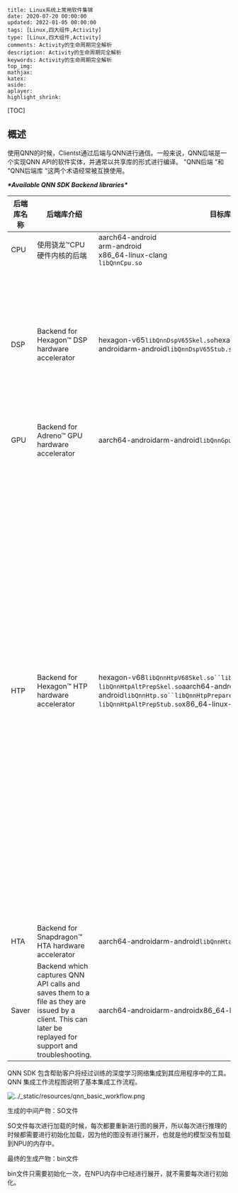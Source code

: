 ```
title: Linux系统上常用软件集锦
date: 2020-07-20 00:00:00
updated: 2022-01-05 00:00:00
tags: [Linux,四大组件,Activity]
type: [Linux,四大组件,Activity]
comments: Activity的生命周期完全解析
description: Activity的生命周期完全解析
keywords: Activity的生命周期完全解析
top_img:
mathjax:
katex:
aside:
aplayer:
highlight_shrink:
```

[TOC]



## 概述

使用QNN的时候，Clientst通过后端与QNN进行通信。一般来说，QNN后端是一个实现QNN API的软件实体，并通常以共享库的形式进行编译。 "QNN后端 "和 "QNN后端库 "这两个术语经常被互换使用。





***\*Available QNN SDK Backend libraries\****

| 后端库名称 | 后端库介绍                                                   | 目标库和依赖库      | Library Description          |
| ---------- | -------------------------- | ------------------------------------------------------------ | ------------------------------------- |
| CPU        | 使用骁龙™CPU硬件内核的后端    | aarch64-android<br>arm-android<br>x86_64-linux-clang<br>`libQnnCpu.so` | `libQnnCpu.so` : CPU backend library, same name used across all targets. |
| DSP        | Backend for Hexagon™ DSP hardware accelerator                | hexagon-v65`libQnnDspV65Skel.so`hexagon-v66`libQnnDspV66Skel.so`aarch64-androidarm-android`libQnnDspV65Stub.so``libQnnDspV66Stub.so` | `libQnnDspV65Skel.so` : DSP native library which is to be loaded using libQnnDspV65Stub.so from device CPU side.`libQnnDspV65Stub.so` : DSP proxy backend library, communicating with libQnnDspV65Skel.so on DSP side via RPC channel.`libQnnDspV66Skel.so` : DSP native library which is to be loaded using libQnnDspV66Stub.so from device CPU side.`libQnnDspV66Stub.so` : DSP proxy backend library, communicating with libQnnDspV66Skel.so on DSP side via RPC channel. |
| GPU        | Backend for Adreno™ GPU hardware accelerator                 | aarch64-androidarm-android`libQnnGpu.so`                     | `libQnnGpu.so` : GPU backend library, same name used across all targets. |
| HTP        | Backend for Hexagon™ HTP hardware accelerator                | hexagon-v68`libQnnHtpV68Skel.so``libQnnHtpV68.so``[Deprecated] libQnnHtpAltPrepSkel.so`aarch64-androidarm-android`libQnnHtp.so``libQnnHtpPrepare.so``libQnnHtpV68Stub.so``[Deprecated] libQnnHtpAltPrepStub.so`x86_64-linux-clang`libQnnHtp.so` | `libQnnHtpV68Skel.so` : HTP native library which is to be loaded using libQnnHtpV68Stub.so (with the same version string) from the device CPU side and is responsible to execute graphs on the HTP accelerator.`[Deprecated] libQnnHtpAltPrepSkel.so` : HTP native library which is to be loaded using libQnnHtpAltPrepStub.so from the device CPU side and is responsible to execute graphs on the HTP accelerator.`libQnnHtpV68Stub.so` : HTP proxy library that communicates with libQnnHtpV68Skel.so on the HTP side via RPC channel.`[Deprecated] libQnnHtpAltPrepStub.so` : HTP proxy backend library which is responsible to finalize graphs on the ARM (CPU side) and communicates with libQnnHtpAltPrepSkel.so on HTP side via RPC channel to execute the finalized graph.`libQnnHtp.so` : There are two variants of this library: (Android) Acts as a stub library in initializing the backend and loading the corresponding HTP stub library based on the SoC; (x86_64) Serves as an emulator for the hardware accelerator.`libQnnHtpV68.so` : This library acts as an HTP native library that allows direct integration on HTP without RPC.`libQnnHtpPrepare.so` : HTP native library which is responsible for finalizing graphs on the ARM (CPU) side. This library is automatically loaded only when one of the following operations is requested: 1) QnnBackend_validateOpConfig, 2) QnnGraph_addNode, 3) QnnGraph_finalize, or 4) QnnBackend_registerOpPackage() with “CPU” target. If these operations are not requested, this library does not need to be on the device. |
| HTA        | Backend for Snapdragon™ HTA hardware accelerator             | aarch64-androidarm-android`libQnnHta.so`                     | `libQnnHta.so` : HTA backend library, same name used across all supported targets. |
| Saver      | Backend which captures QNN API calls and saves them to a file as they are issued by a client. This can later be replayed for support and troubleshooting. | aarch64-androidarm-androidx86_64-linux-clanghexagon-v68`libQnnSaver.so` | `libQnnSaver.so` : Saver backend library.                    |





QNN SDK 包含帮助客户将经过训练的深度学习网络集成到其应用程序中的工具。 QNN 集成工作流程图说明了基本集成工作流程。



![../_static/resources/qnn_basic_workflow.png](file:///home/baiduiov/work/inference/qnn/qnn-v2.5.0.221123101258_42157-auto/docs/_static/resources/qnn_basic_workflow.png)







生成的中间产物：SO文件

SO文件每次进行加载的时候，每次都要重新进行图的展开，所以每次进行推理的时候都需要进行初始化加载，因为他的图没有进行展开，也就是他的模型没有加载到NPU的内存中。

最终的生成产物：bin文件

bin文件只需要初始化一次，在NPU内存中已经进行展开，就不需要每次进行初始化。



























